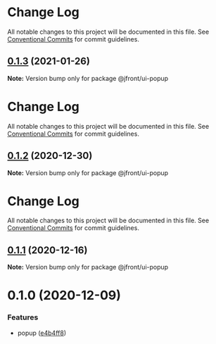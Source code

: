 # Change Log

All notable changes to this project will be documented in this file.
See [Conventional Commits](https://conventionalcommits.org) for commit guidelines.

## [0.1.3](https://github.com/Jepria/jfront-ui/compare/@jfront/ui-popup@0.1.2...@jfront/ui-popup@0.1.3) (2021-01-26)

**Note:** Version bump only for package @jfront/ui-popup





# Change Log

All notable changes to this project will be documented in this file. See
[Conventional Commits](https://conventionalcommits.org) for commit guidelines.

## [0.1.2](https://github.com/Jepria/jfront-ui/compare/@jfront/ui-popup@0.1.1...@jfront/ui-popup@0.1.2) (2020-12-30)

**Note:** Version bump only for package @jfront/ui-popup

# Change Log

All notable changes to this project will be documented in this file. See
[Conventional Commits](https://conventionalcommits.org) for commit guidelines.

## [0.1.1](https://github.com/Jepria/jfront-ui/compare/@jfront/ui-popup@0.1.0...@jfront/ui-popup@0.1.1) (2020-12-16)

**Note:** Version bump only for package @jfront/ui-popup

# 0.1.0 (2020-12-09)

### Features

- popup
  ([e4b4ff8](https://github.com/Jepria/jfront-ui/commit/e4b4ff812bfc2eb3e58b88a82bfa4c078896e2e4))
